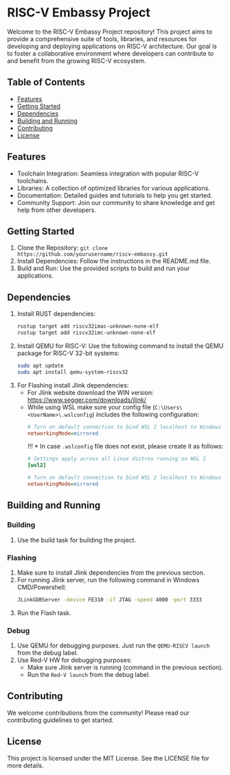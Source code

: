 # RISC-V Embassy Project

Welcome to the RISC-V Embassy Project repository! This project aims to provide a comprehensive suite of tools, libraries, and resources for developing and deploying applications on RISC-V architecture. Our goal is to foster a collaborative environment where developers can contribute to and benefit from the growing RISC-V ecosystem.

## Table of Contents
- [Features](#features)
- [Getting Started](#getting-started)
- [Dependencies](#dependencies)
- [Building and Running](#building-and-running)
- [Contributing](#contributing)
- [License](#license)

## Features
* Toolchain Integration: Seamless integration with popular RISC-V toolchains.
* Libraries: A collection of optimized libraries for various applications.
* Documentation: Detailed guides and tutorials to help you get started.
* Community Support: Join our community to share knowledge and get help from other developers.

## Getting Started
1. Clone the Repository: `git clone https://github.com/yourusername/riscv-embassy.git`
2. Install Dependencies: Follow the instructions in the README.md file.
3. Build and Run: Use the provided scripts to build and run your applications.

## Dependencies
1. Install RUST dependencies:
    ```sh
    rustup target add riscv32imac-unknown-none-elf
    rustup target add riscv32imc-unknown-none-elf
    ```
2.  Install QEMU for RISC-V: Use the following command to install the QEMU package for RISC-V 32-bit systems:
    ```sh
    sudo apt update
    sudo apt install qemu-system-riscv32
    ```
3. For Flashing install Jlink dependencies:
    * For Jlink website download the WIN version:
      https://www.segger.com/downloads/jlink/
    * While using WSL make sure your config file (`C:\Users\<UserName>\.wslconfig`) includes the following configuration:
      ```ini
      # Turn on default connection to bind WSL 2 localhost to Windows localhost
      networkingMode=mirrored
      ```
      !!! * In case `.wslconfig` file does not exist, please create it as follows:
      ```ini
      # Settings apply across all Linux distros running on WSL 2
      [wsl2]

      # Turn on default connection to bind WSL 2 localhost to Windows localhost
      networkingMode=mirrored
      ```

## Building and Running
### Building
1. Use the build task for building the project.

### Flashing
1. Make sure to install Jlink dependencies from the previous section.
2. For running Jlink server, run the following command in Windows CMD/Powershell:
    ```sh
    JLinkGDBServer -device FE310 -if JTAG -speed 4000 -port 3333
    ```
3. Run the Flash task.

### Debug
1. Use QEMU for debugging purposes. Just run the `QEMU-RISCV launch` from the debug label.
2. Use Red-V HW for debugging purposes:
    * Make sure Jlink server is running (command in the previous section).
    * Run the `Red-V launch` from the debug label.

## Contributing
We welcome contributions from the community! Please read our contributing guidelines to get started.

## License
This project is licensed under the MIT License. See the LICENSE file for more details.

